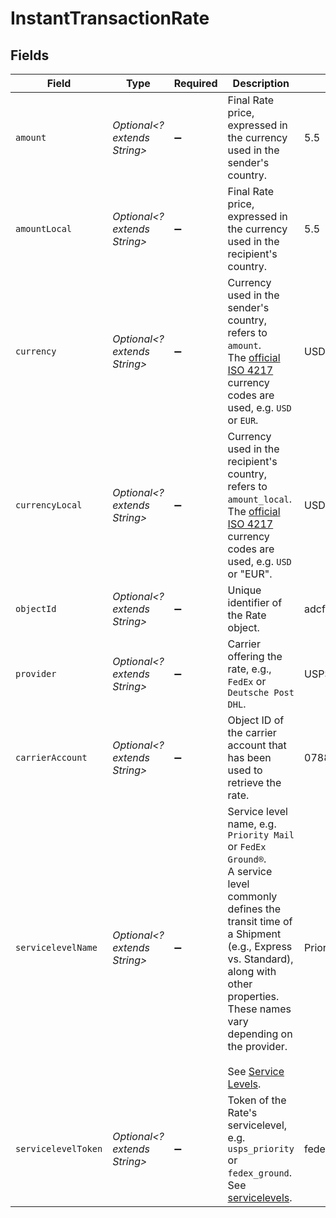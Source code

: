 # InstantTransactionRate


## Fields

| Field                                                                                                                                                                                                                                                                                            | Type                                                                                                                                                                                                                                                                                             | Required                                                                                                                                                                                                                                                                                         | Description                                                                                                                                                                                                                                                                                      | Example                                                                                                                                                                                                                                                                                          |
| ------------------------------------------------------------------------------------------------------------------------------------------------------------------------------------------------------------------------------------------------------------------------------------------------ | ------------------------------------------------------------------------------------------------------------------------------------------------------------------------------------------------------------------------------------------------------------------------------------------------ | ------------------------------------------------------------------------------------------------------------------------------------------------------------------------------------------------------------------------------------------------------------------------------------------------ | ------------------------------------------------------------------------------------------------------------------------------------------------------------------------------------------------------------------------------------------------------------------------------------------------ | ------------------------------------------------------------------------------------------------------------------------------------------------------------------------------------------------------------------------------------------------------------------------------------------------ |
| `amount`                                                                                                                                                                                                                                                                                         | *Optional<? extends String>*                                                                                                                                                                                                                                                                     | :heavy_minus_sign:                                                                                                                                                                                                                                                                               | Final Rate price, expressed in the currency used in the sender's country.                                                                                                                                                                                                                        | 5.5                                                                                                                                                                                                                                                                                              |
| `amountLocal`                                                                                                                                                                                                                                                                                    | *Optional<? extends String>*                                                                                                                                                                                                                                                                     | :heavy_minus_sign:                                                                                                                                                                                                                                                                               | Final Rate price, expressed in the currency used in the recipient's country.                                                                                                                                                                                                                     | 5.5                                                                                                                                                                                                                                                                                              |
| `currency`                                                                                                                                                                                                                                                                                       | *Optional<? extends String>*                                                                                                                                                                                                                                                                     | :heavy_minus_sign:                                                                                                                                                                                                                                                                               | Currency used in the sender's country, refers to `amount`. <br/>The <a href="http://www.xe.com/iso4217.php">official ISO 4217</a> currency codes are used, e.g. `USD` or `EUR`.                                                                                                                  | USD                                                                                                                                                                                                                                                                                              |
| `currencyLocal`                                                                                                                                                                                                                                                                                  | *Optional<? extends String>*                                                                                                                                                                                                                                                                     | :heavy_minus_sign:                                                                                                                                                                                                                                                                               | Currency used in the recipient's country, refers to `amount_local`. <br/>The <a href="http://www.xe.com/iso4217.php">official ISO 4217</a> currency codes are used, e.g. `USD` or "EUR".                                                                                                         | USD                                                                                                                                                                                                                                                                                              |
| `objectId`                                                                                                                                                                                                                                                                                       | *Optional<? extends String>*                                                                                                                                                                                                                                                                     | :heavy_minus_sign:                                                                                                                                                                                                                                                                               | Unique identifier of the Rate object.                                                                                                                                                                                                                                                            | adcfdddf8ec64b84ad22772bce3ea37a                                                                                                                                                                                                                                                                 |
| `provider`                                                                                                                                                                                                                                                                                       | *Optional<? extends String>*                                                                                                                                                                                                                                                                     | :heavy_minus_sign:                                                                                                                                                                                                                                                                               | Carrier offering the rate, e.g., `FedEx` or `Deutsche Post DHL`.                                                                                                                                                                                                                                 | USPS                                                                                                                                                                                                                                                                                             |
| `carrierAccount`                                                                                                                                                                                                                                                                                 | *Optional<? extends String>*                                                                                                                                                                                                                                                                     | :heavy_minus_sign:                                                                                                                                                                                                                                                                               | Object ID of the carrier account that has been used to retrieve the rate.                                                                                                                                                                                                                        | 078870331023437cb917f5187429b093                                                                                                                                                                                                                                                                 |
| `servicelevelName`                                                                                                                                                                                                                                                                               | *Optional<? extends String>*                                                                                                                                                                                                                                                                     | :heavy_minus_sign:                                                                                                                                                                                                                                                                               | Service level name, e.g. `Priority Mail` or `FedEx Ground®`. <br/>A service level commonly defines the transit time of a Shipment (e.g., Express vs. Standard), <br/>along with other properties.  These names vary depending on the provider.<br><br/>See <a href="#tag/Service-Levels">Service Levels</a>. | Priority Mail                                                                                                                                                                                                                                                                                    |
| `servicelevelToken`                                                                                                                                                                                                                                                                              | *Optional<? extends String>*                                                                                                                                                                                                                                                                     | :heavy_minus_sign:                                                                                                                                                                                                                                                                               | Token of the Rate's servicelevel, e.g. `usps_priority` or `fedex_ground`.<br/>See <a href="#tag/Service-Levels">servicelevels</a>.                                                                                                                                                               | fedex_ground                                                                                                                                                                                                                                                                                     |